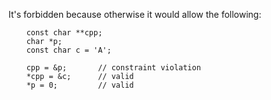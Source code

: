 It's forbidden because otherwise it would allow the following:

```
    const char **cpp;
    char *p;
    const char c = 'A';

    cpp = &p;       // constraint violation
    *cpp = &c;      // valid
    *p = 0;         // valid
```